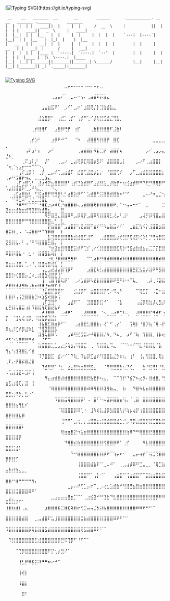[![Typing SVG](https://readme-typing-svg.herokuapp.com/?color=10B300FF&size=35&center=true&vCenter=true&width=1000&lines=Olá,+meu+nome+é+esquilo+png.;+Atualmente+sou+estudande+do+IFPR;)](https://git.io/typing-svg)



```
 __    __   _______  __       __        ______      .___________. __    __   _______ .______       _______ 
|  |  |  | |   ____||  |     |  |      /  __  \     |           ||  |  |  | |   ____||   _  \     |   ____|
|  |__|  | |  |__   |  |     |  |     |  |  |  |    `---|  |----`|  |__|  | |  |__   |  |_)  |    |  |__   
|   __   | |   __|  |  |     |  |     |  |  |  |        |  |     |   __   | |   __|  |      /     |   __|  
|  |  |  | |  |____ |  `----.|  `----.|  `--'  |        |  |     |  |  |  | |  |____ |  |\  \----.|  |____ 
|__|  |__| |_______||_______||_______| \______/         |__|     |__|  |__| |_______|| _| `._____||_______|
                                                                                                           
```
[![Typing SVG](https://readme-typing-svg.demolab.com?font=Fira+Code&duration=500&pause=100&multiline=true&repeat=false&width=1000&height=340&lines=%E2%A0%80%E2%A0%80%E2%A0%80%E2%A0%80%E2%A0%80%E2%A0%80%E2%A0%80%E2%A0%80%E2%A0%80%E2%A0%80%E2%A0%80%E2%A0%80%E2%A0%80%E2%A0%80%E2%A0%80%E2%A0%80%E2%A0%80%E2%A0%80%E2%A3%80%E2%A1%A4%E2%A0%A4%E2%A0%A4%E2%A0%A4%E2%A0%A4%E2%A0%A0%E2%A0%A4%E2%A0%84%E2%A0%A4%E2%A1%A4%E2%A3%80%E2%A0%80%E2%A0%80%E2%A0%80%E2%A0%80%E2%A0%80%E2%A0%80%E2%A0%80%E2%A0%80%E2%A0%80%E2%A0%80%E2%A0%80%E2%A0%80%E2%A0%80%E2%A0%80%E2%A0%80%E2%A0%80%E2%A0%80%E2%A0%80%E2%A0%80%E2%A0%80%E2%A0%80%E2%A0%80%E2%A0%80%E2%A0%80%E2%A0%80%E2%A0%80%E2%A0%80%E2%A0%80%E2%A0%80%E2%A0%80%E2%A0%80%E2%A0%80%E2%A0%80%E2%A0%80%E2%A0%80%E2%A0%80%E2%A0%80;%E2%A0%80%E2%A0%80%E2%A0%80%E2%A0%80%E2%A0%80%E2%A0%80%E2%A0%80%E2%A0%80%E2%A0%80%E2%A0%80%E2%A0%80%E2%A0%80%E2%A0%80%E2%A0%80%E2%A2%80%E2%A3%A0%E2%A3%A4%E2%A0%8E%E2%A0%81%E2%A0%80%E2%A3%80%E2%A0%A4%E2%A0%92%E2%A2%A2%E2%A0%84%E2%A2%80%E2%A3%B4%E2%A3%BE%E2%A0%BF%E2%A1%AF%E2%A3%B7%E2%A3%84%E2%A0%80%E2%A0%80%E2%A0%80%E2%A0%80%E2%A0%80%E2%A0%80%E2%A0%80%E2%A0%80%E2%A0%80%E2%A0%80%E2%A0%80%E2%A0%80%E2%A0%80%E2%A0%80%E2%A0%80%E2%A0%80%E2%A0%80%E2%A0%80%E2%A0%80%E2%A0%80%E2%A0%80%E2%A0%80%E2%A0%80%E2%A0%80%E2%A0%80%E2%A0%80%E2%A0%80%E2%A0%80%E2%A0%80%E2%A0%80%E2%A0%80%E2%A0%80%E2%A0%80%E2%A0%80%E2%A0%80;%E2%A0%80%E2%A0%80%E2%A0%80%E2%A0%80%E2%A0%80%E2%A0%80%E2%A0%80%E2%A0%80%E2%A0%80%E2%A0%80%E2%A0%80%E2%A3%A0%E2%A3%A4%E2%A3%B6%E2%A3%AF%E2%A0%9F%E2%A0%81%E2%A0%80%E2%A1%A0%E2%A0%8A%E2%A0%81%E2%A3%A0%E2%A0%96%E2%A0%81%E2%A3%B0%E2%A3%BF%E2%A2%9F%E2%A1%8C%E2%A1%97%E2%A3%B9%E2%A3%B7%E2%A3%BE%E2%A3%A7%E2%A3%84%E2%A0%80%E2%A0%80%E2%A0%80%E2%A0%80%E2%A0%80%E2%A0%80%E2%A0%80%E2%A0%80%E2%A0%80%E2%A0%80%E2%A0%80%E2%A0%80%E2%A0%80%E2%A0%80%E2%A0%80%E2%A0%80%E2%A0%80%E2%A0%80%E2%A0%80%E2%A0%80%E2%A0%80%E2%A0%80%E2%A0%80%E2%A0%80%E2%A0%80%E2%A0%80%E2%A0%80%E2%A0%80%E2%A0%80%E2%A0%80%E2%A0%80%E2%A0%80%E2%A0%80;%E2%A0%80%E2%A0%80%E2%A0%80%E2%A0%80%E2%A0%80%E2%A0%80%E2%A0%80%E2%A0%80%E2%A0%80%E2%A0%80%E2%A3%BC%E2%A3%B5%E2%A3%BF%E2%A1%BF%E2%A0%83%E2%A0%80%E2%A2%A0%E2%A3%9E%E2%A1%81%E2%A2%80%E2%A1%9E%E2%A0%81%E2%A2%A0%E2%A1%BE%E2%A0%9B%E2%A2%81%E2%A0%8A%E2%A1%BC%E2%A2%B7%E2%A3%BF%E2%A3%AB%E2%A3%BE%E2%A3%8C%E2%A2%BB%E2%A3%A7%E2%A1%80%E2%A0%80%E2%A0%80%E2%A0%80%E2%A0%80%E2%A0%80%E2%A0%80%E2%A0%80%E2%A0%80%E2%A0%80%E2%A0%80%E2%A0%80%E2%A0%80%E2%A0%80%E2%A0%80%E2%A0%80%E2%A0%80%E2%A0%80%E2%A0%80%E2%A0%80%E2%A0%80%E2%A0%80%E2%A0%80%E2%A0%80%E2%A0%80%E2%A0%80%E2%A0%80%E2%A0%80%E2%A0%80%E2%A0%80%E2%A0%80%E2%A0%80;%E2%A0%80%E2%A0%80%E2%A0%80%E2%A0%80%E2%A0%80%E2%A0%80%E2%A0%80%E2%A0%80%E2%A2%80%E2%A1%BE%E2%A3%BF%E2%A2%BF%E2%A0%8F%E2%A0%80%E2%A0%80%E2%A3%A0%E2%A3%BF%E2%A1%BF%E2%A2%9B%E2%A1%9F%E2%A0%80%E2%A2%B0%E2%A1%8F%E2%A0%80%E2%A0%80%E2%A0%80%E2%A2%80%E2%A3%B7%E2%A3%BF%E2%A3%BF%E2%A3%BF%E2%A3%BF%E2%A0%8F%E2%A3%A8%E2%A3%B7%E2%A0%87%E2%A0%80%E2%A0%80%E2%A0%80%E2%A0%80%E2%A0%80%E2%A0%80%E2%A0%80%E2%A0%80%E2%A0%80%E2%A0%80%E2%A0%80%E2%A0%80%E2%A0%80%E2%A0%80%E2%A0%80%E2%A0%80%E2%A0%80%E2%A0%80%E2%A0%80%E2%A0%80%E2%A0%80%E2%A0%80%E2%A0%80%E2%A0%80%E2%A0%80%E2%A0%80%E2%A0%80%E2%A0%80%E2%A0%80%E2%A0%80%E2%A0%80;%E2%A0%80%E2%A0%80%E2%A0%80%E2%A0%80%E2%A0%80%E2%A0%80%E2%A0%80%E2%A2%80%E2%A1%9E%E2%A3%B1%E2%A0%83%E2%A0%80%E2%A0%80%E2%A0%80%E2%A3%B0%E2%A1%BF%E2%A0%9F%E2%A0%9A%E2%A0%89%E2%A0%80%E2%A0%80%E2%A0%88%E2%A0%B3%E2%A0%80%E2%A0%80%E2%A3%BC%E2%A3%BF%E2%A3%BF%E2%A2%BB%E2%A3%BF%E2%A3%BF%E2%A1%9F%E2%A0%80%E2%A3%BF%E2%A3%8F%E2%A0%80%E2%A0%80%E2%A0%80%E2%A0%80%E2%A0%80%E2%A0%80%E2%A0%80%E2%A0%80%E2%A0%80%E2%A0%80%E2%A3%80%E2%A3%80%E2%A3%80%E2%A3%80%E2%A1%80%E2%A0%80%E2%A0%80%E2%A0%80%E2%A0%80%E2%A0%80%E2%A0%80%E2%A0%80%E2%A0%80%E2%A0%80%E2%A0%80%E2%A0%80%E2%A0%80%E2%A0%80%E2%A0%80%E2%A0%80%E2%A0%80%E2%A0%80;%E2%A0%80%E2%A0%80%E2%A0%80%E2%A0%80%E2%A0%80%E2%A0%80%E2%A2%A0%E2%A0%8F%E2%A3%B0%E2%A0%83%E2%A1%86%E2%A0%80%E2%A0%80%E2%A1%B0%E2%A0%8B%E2%A0%80%E2%A0%80%E2%A0%80%E2%A0%80%E2%A0%80%E2%A0%80%E2%A0%80%E2%A2%80%E2%A3%B4%E2%A3%BE%E2%A3%BF%E2%A1%87%E2%A0%BB%E2%A3%AF%E2%A3%89%E2%A1%9F%E2%A0%80%E2%A3%BC%E2%A3%BF%E2%A1%8F%E2%A2%A6%E2%A0%80%E2%A0%80%E2%A0%80%E2%A0%80%E2%A0%80%E2%A0%80%E2%A0%80%E2%A1%A0%E2%A0%8A%E2%A2%80%E2%A3%A0%E2%A1%A0%E2%A3%84%E2%A3%98%E2%A0%A6%E2%A1%80%E2%A0%80%E2%A0%80%E2%A0%80%E2%A0%80%E2%A0%80%E2%A0%80%E2%A0%80%E2%A0%80%E2%A0%80%E2%A0%80%E2%A0%80%E2%A0%80%E2%A0%80%E2%A0%80%E2%A0%80;%E2%A0%80%E2%A0%80%E2%A0%80%E2%A0%80%E2%A0%80%E2%A2%80%E2%A0%8F%E2%A3%B0%E2%A0%87%E2%A1%9C%E2%A0%80%E2%A0%80%E2%A1%9C%E2%A0%81%E2%A0%80%E2%A0%80%E2%A2%80%E2%A3%A0%E2%A0%94%E2%A0%80%E2%A3%80%E2%A3%B4%E2%A2%9F%E2%A1%BF%E2%A3%8F%E2%A2%BF%E2%A3%BF%E2%A1%B6%E2%A3%BB%E2%A0%9F%E2%A0%80%E2%A3%BC%E2%A3%BF%E2%A3%BF%E2%A3%BF%E2%A3%A0%E2%A1%87%E2%A0%80%E2%A0%80%E2%A0%80%E2%A1%A0%E2%A0%94%E2%A0%8B%E2%A2%80%E2%A3%B4%E2%A3%BF%E2%A3%BF%E2%A1%87%E2%A0%80%E2%A0%88%E2%A2%B6%E2%A1%88%E2%A2%A2%E2%A3%A0%E2%A1%96%E2%A0%92%E2%A0%92%E2%A0%89%E2%A0%89%E2%A0%91%E2%A2%84%E2%A0%80%E2%A0%80%E2%A0%80%E2%A0%80%E2%A0%80%E2%A0%80;%E2%A0%80%E2%A0%80%E2%A0%80%E2%A0%80%E2%A2%A0%E2%A0%9E%E2%A3%B0%E2%A1%BF%E2%A0%B8%E2%A0%80%E2%A2%80%E2%A1%9E%E2%A0%80%E2%A3%80%E2%A1%A4%E2%A0%9E%E2%A2%89%E2%A3%A0%E2%A3%B4%E2%A3%BE%E2%A0%8F%E2%A0%80%E2%A3%9E%E2%A3%BF%E2%A2%8B%E2%A3%BC%E2%A3%9F%E2%A1%B4%E2%A3%A5%E2%A1%94%E2%A0%80%E2%A0%98%E2%A3%BF%E2%A3%BF%E2%A2%8B%E2%A0%9E%E2%A0%80%E2%A0%80%E2%A1%A0%E2%A0%8B%E2%A3%80%E2%A3%B4%E2%A3%BE%E2%A3%BF%E2%A3%BF%E2%A3%BF%E2%A3%BF%E2%A3%BF%E2%A1%86%E2%A2%80%E2%A1%B4%E2%A0%9B%E2%A3%A9%E2%A3%BF%E2%A1%9F%E2%A2%B2%E2%A3%84%E2%A0%80%E2%A3%80%E2%A3%80%E2%A3%80%E2%A3%B1%E2%A3%84%E2%A0%80%E2%A0%80%E2%A0%80%E2%A0%80;%E2%A0%80%E2%A0%80%E2%A0%80%E2%A2%A0%E2%A0%8F%E2%A3%B0%E2%A3%BF%E2%A2%A1%E2%A0%83%E2%A0%80%E2%A3%BC%E2%A1%B4%E2%A2%BA%E2%A3%9D%E2%A3%A6%E2%A3%BF%E2%A3%BF%E2%A3%BF%E2%A1%BF%E2%A0%83%E2%A2%A0%E2%A1%BE%E2%A3%99%E2%A3%B5%E2%A3%BE%E2%A1%BF%E2%A0%8B%E2%A3%A0%E2%A3%BC%E2%A3%BF%E2%A3%A5%E2%A3%80%E2%A1%BC%E2%A3%B7%E2%A1%9F%E2%A0%92%E2%A2%B6%E2%A3%AA%E2%A3%B4%E2%A1%BE%E2%A0%BF%E2%A0%9B%E2%A0%99%E2%A2%9F%E2%A1%9B%E2%A0%BF%E2%A2%BF%E2%A1%BF%E2%A0%9B%E2%A0%A1%E2%A3%B4%E2%A3%BF%E2%A3%BF%E2%A3%BF%E2%A0%97%E2%A2%81%E2%A1%A0%E2%A0%9A%E2%A2%B3%E2%A3%84%E2%A1%80%E2%A0%80%E2%A0%80%E2%A0%91%E2%A2%84%E2%A0%80%E2%A0%80;%E2%A0%80%E2%A0%80%E2%A2%A0%E2%A3%8F%E2%A3%B4%E2%A3%BF%E2%A3%B7%E2%A3%87%E2%A0%80%E2%A2%8B%E2%A3%AF%E2%A3%B4%E2%A3%BF%E2%A1%9F%E2%A2%9F%E2%A3%BB%E2%A3%BF%E2%A2%87%E2%A1%83%E2%A3%B4%E2%A3%BF%E2%A3%B5%E2%A1%BF%E2%A0%8B%E2%A0%81%E2%A3%A1%E2%A3%BE%E2%A3%BF%E2%A2%9B%E2%A3%AD%E2%A3%BF%E2%A3%BF%E2%A3%BE%E2%A3%BF%E2%A3%B7%E2%A0%B6%E2%A0%8B%E2%A0%8B%E2%A0%80%E2%A0%80%E2%A0%80%E2%A0%80%E2%A3%80%E2%A0%A4%E2%A0%9C%E2%A0%B6%E2%A3%80%E2%A3%88%E2%A2%A2%E2%A1%80%E2%A0%88%E2%A0%9B%E2%A0%BF%E2%A3%8B%E2%A0%B4%E2%A0%8B%E2%A1%90%E2%A3%98%E2%A3%80%E2%A3%99%E2%A3%BF%E2%A3%86%E2%A0%80%E2%A0%80%E2%A0%80%E2%A0%B1%E2%A3%84;%E2%A0%80%E2%A0%80%E2%A0%80%E2%A0%99%E2%A0%BF%E2%A0%9B%E2%A0%8B%E2%A0%89%E2%A0%89%E2%A0%89%E2%A0%98%E2%A2%BF%E2%A3%8F%E2%A3%90%E2%A1%B4%E2%A0%BE%E2%A2%8F%E2%A1%98%E2%A3%B6%E2%A3%BF%E2%A3%BF%E2%A3%BF%E2%A2%84%E2%A3%A0%E2%A3%BE%E2%A3%BF%E2%A3%BF%E2%A2%9F%E2%A3%BF%E2%A3%BF%E2%A3%BF%E2%A3%BF%E2%A3%BF%E2%A0%9F%E2%A1%80%E2%A0%89%E2%A0%92%E2%A3%A4%E2%A0%A4%E2%A0%92%E2%A0%8A%E2%A0%81%E2%A0%80%E2%A3%80%E2%A0%80%E2%A0%80%E2%A0%80%E2%A0%80%E2%A3%89%E2%A3%BD%E2%A3%B6%E2%A3%B6%E2%A3%BE%E2%A3%B7%E2%A3%B6%E2%A3%BE%E2%A2%BB%E2%A3%BD%E2%A3%BF%E2%A3%B7%E2%A3%BE%E2%A3%BF%E2%A3%A6%E2%A0%80%E2%A0%80%E2%A0%80%E2%A3%BF;%E2%A0%80%E2%A0%80%E2%A0%80%E2%A0%80%E2%A0%80%E2%A0%80%E2%A0%80%E2%A0%80%E2%A0%80%E2%A0%80%E2%A0%80%E2%A0%80%E2%A0%BB%E2%A1%9B%E2%A3%BF%E2%A3%9B%E2%A3%84%E2%A3%BF%E2%A3%BF%E2%A0%BF%E2%A0%9B%E2%A3%A0%E2%A1%BF%E2%A2%BF%E2%A1%9F%E2%A3%A0%E2%A3%BF%E2%A0%BF%E2%A2%BB%E2%A3%BF%E2%A3%BF%E2%A2%BF%E2%A3%83%E2%A2%9C%E2%A1%A4%E2%A0%83%E2%A3%B8%E2%A0%83%E2%A0%80%E2%A0%80%E2%A0%80%E2%A3%A0%E2%A2%BC%E2%A1%9B%E2%A1%BF%E2%A2%BB%E2%A3%BF%E2%A3%A4%E2%A3%BF%E2%A3%BF%E2%A3%BF%E2%A3%BF%E2%A3%BF%E2%A3%BF%E2%A0%9F%E2%A0%9B%E2%A2%BB%E2%A3%BF%E2%A3%BF%E2%A3%BF%E2%A3%BF%E2%A3%BF%E2%A3%BF%E2%A3%84%E2%A0%83%E2%A0%80%E2%A3%87)](https://git.io/typing-svg)
⠀⠀⠀⠀⠀⠀⠀⠀⠀⠀⠀⠀⠀⠀⠀⠀⠀⠀⣀⡤⠤⠤⠤⠤⠠⠤⠄⠤⡤⣀⠀⠀⠀⠀⠀⠀⠀⠀⠀⠀⠀⠀⠀⠀⠀⠀⠀⠀⠀⠀⠀⠀⠀⠀⠀⠀⠀⠀⠀⠀⠀⠀⠀⠀⠀⠀⠀
⠀⠀⠀⠀⠀⠀⠀⠀⠀⠀⠀⠀⠀⠀⢀⣠⣤⠎⠁⠀⣀⠤⠒⢢⠄⢀⣴⣾⠿⡯⣷⣄⠀⠀⠀⠀⠀⠀⠀⠀⠀⠀⠀⠀⠀⠀⠀⠀⠀⠀⠀⠀⠀⠀⠀⠀⠀⠀⠀⠀⠀⠀⠀⠀⠀⠀⠀
⠀⠀⠀⠀⠀⠀⠀⠀⠀⠀⠀⣠⣤⣶⣯⠟⠁⠀⡠⠊⠁⣠⠖⠁⣰⣿⢟⡌⡗⣹⣷⣾⣧⣄⠀⠀⠀⠀⠀⠀⠀⠀⠀⠀⠀⠀⠀⠀⠀⠀⠀⠀⠀⠀⠀⠀⠀⠀⠀⠀⠀⠀⠀⠀⠀⠀⠀
⠀⠀⠀⠀⠀⠀⠀⠀⠀⠀⣼⣵⣿⡿⠃⠀⢠⣞⡁⢀⡞⠁⢠⡾⠛⢁⠊⡼⢷⣿⣫⣾⣌⢻⣧⡀⠀⠀⠀⠀⠀⠀⠀⠀⠀⠀⠀⠀⠀⠀⠀⠀⠀⠀⠀⠀⠀⠀⠀⠀⠀⠀⠀⠀⠀⠀⠀
⠀⠀⠀⠀⠀⠀⠀⠀⢀⡾⣿⢿⠏⠀⠀⣠⣿⡿⢛⡟⠀⢰⡏⠀⠀⠀⢀⣷⣿⣿⣿⣿⠏⣨⣷⠇⠀⠀⠀⠀⠀⠀⠀⠀⠀⠀⠀⠀⠀⠀⠀⠀⠀⠀⠀⠀⠀⠀⠀⠀⠀⠀⠀⠀⠀⠀⠀
⠀⠀⠀⠀⠀⠀⠀⢀⡞⣱⠃⠀⠀⠀⣰⡿⠟⠚⠉⠀⠀⠈⠳⠀⠀⣼⣿⣿⢻⣿⣿⡟⠀⣿⣏⠀⠀⠀⠀⠀⠀⠀⠀⠀⠀⣀⣀⣀⣀⡀⠀⠀⠀⠀⠀⠀⠀⠀⠀⠀⠀⠀⠀⠀⠀⠀⠀
⠀⠀⠀⠀⠀⠀⢠⠏⣰⠃⡆⠀⠀⡰⠋⠀⠀⠀⠀⠀⠀⠀⢀⣴⣾⣿⡇⠻⣯⣉⡟⠀⣼⣿⡏⢦⠀⠀⠀⠀⠀⠀⠀⡠⠊⢀⣠⡠⣄⣘⠦⡀⠀⠀⠀⠀⠀⠀⠀⠀⠀⠀⠀⠀⠀⠀⠀
⠀⠀⠀⠀⠀⢀⠏⣰⠇⡜⠀⠀⡜⠁⠀⠀⢀⣠⠔⠀⣀⣴⢟⡿⣏⢿⣿⡶⣻⠟⠀⣼⣿⣿⣿⣠⡇⠀⠀⠀⡠⠔⠋⢀⣴⣿⣿⡇⠀⠈⢶⡈⢢⣠⡖⠒⠒⠉⠉⠑⢄⠀⠀⠀⠀⠀⠀
⠀⠀⠀⠀⢠⠞⣰⡿⠸⠀⢀⡞⠀⣀⡤⠞⢉⣠⣴⣾⠏⠀⣞⣿⢋⣼⣟⡴⣥⡔⠀⠘⣿⣿⢋⠞⠀⠀⡠⠋⣀⣴⣾⣿⣿⣿⣿⣿⡆⢀⡴⠛⣩⣿⡟⢲⣄⠀⣀⣀⣀⣱⣄⠀⠀⠀⠀
⠀⠀⠀⢠⠏⣰⣿⢡⠃⠀⣼⡴⢺⣝⣦⣿⣿⣿⡿⠃⢠⡾⣙⣵⣾⡿⠋⣠⣼⣿⣥⣀⡼⣷⡟⠒⢶⣪⣴⡾⠿⠛⠙⢟⡛⠿⢿⡿⠛⠡⣴⣿⣿⣿⠗⢁⡠⠚⢳⣄⡀⠀⠀⠑⢄⠀⠀
⠀⠀⢠⣏⣴⣿⣷⣇⠀⢋⣯⣴⣿⡟⢟⣻⣿⢇⡃⣴⣿⣵⡿⠋⠁⣡⣾⣿⢛⣭⣿⣿⣾⣿⣷⠶⠋⠋⠀⠀⠀⠀⣀⠤⠜⠶⣀⣈⢢⡀⠈⠛⠿⣋⠴⠋⡐⣘⣀⣙⣿⣆⠀⠀⠀⠱⣄
⠀⠀⠀⠙⠿⠛⠋⠉⠉⠉⠘⢿⣏⣐⡴⠾⢏⡘⣶⣿⣿⣿⢄⣠⣾⣿⣿⢟⣿⣿⣿⣿⣿⠟⡀⠉⠒⣤⠤⠒⠊⠁⠀⣀⠀⠀⠀⠀⣉⣽⣶⣶⣾⣷⣶⣾⢻⣽⣿⣷⣾⣿⣦⠀⠀⠀⣿
⠀⠀⠀⠀⠀⠀⠀⠀⠀⠀⠀⠀⠻⡛⣿⣛⣄⣿⣿⠿⠛⣠⡿⢿⡟⣠⣿⠿⢻⣿⣿⢿⣃⢜⡤⠃⣸⠃⠀⠀⠀⣠⢼⡛⡿⢻⣿⣤⣿⣿⣿⣿⣿⣿⠟⠛⢻⣿⣿⣿⣿⣿⣿⣄⠃⠀⣇
⠀⠀⠀⠀⠀⠀⠀⠀⠀⠀⠀⠀⠀⡟⣶⣿⣿⠋⣡⣴⣿⡟⢣⣟⣼⣿⠋⣶⠞⠛⠳⣤⣷⣭⠔⠊⠁⠀⣀⣶⣏⢳⠪⡕⣸⣿⣿⣲⣿⣿⣭⣿⣀⠠⠀⠡⣬⣿⣿⠛⠉⢹⡿⣿⠀⠀⡇
⠀⠀⠀⠀⠀⠀⠀⠀⠀⠀⠀⠀⠀⣧⢽⣿⣟⣿⣿⣿⣷⣾⣾⣿⣋⣼⠋⠀⠀⣠⣾⣿⣿⣧⡴⢞⣻⡟⢯⢼⡯⢎⠵⡃⡙⢛⢲⣿⣯⣝⣻⣿⣧⠄⠃⢠⠈⠛⠹⣿⣿⣿⣓⣿⡄⠀⡇
⠀⠀⠀⠀⠀⠀⠀⠀⠀⠀⠀⠀⠀⠘⡶⣽⣶⣿⢿⣿⣟⣭⡾⠟⢉⡎⢀⠔⢊⣿⣿⣿⣿⣿⣏⢯⡷⢛⣯⣴⣷⣾⣦⣤⣉⡉⡍⣟⣿⠿⣿⡿⣿⣧⠐⠀⣂⠐⠀⣿⣿⣻⣧⢾⡇⠀⡇
⠀⠀⠀⠀⠀⠀⠀⠀⠀⠀⠀⠀⠀⠐⣇⢘⡿⣿⣿⣛⣻⠟⠀⠀⠀⠉⢁⣴⡿⣛⣿⣾⣿⣿⣿⣾⣿⣿⣿⣿⣿⣿⣿⣿⣿⣿⣿⣾⣿⣿⣶⣶⣼⣿⡄⢁⠠⠘⡀⣿⣿⢲⣿⢾⣧⠀⡇
⠀⠀⠀⠀⠀⠀⠀⠀⠀⠀⠀⢠⣀⣠⣞⣼⣴⣿⢹⡿⠋⠀⠀⠀⠀⣰⣿⣏⢷⣣⣾⣿⣿⣿⣿⣿⣿⣿⣿⣛⣏⣣⣭⡼⣽⠟⠛⣻⣿⣿⣿⡷⢎⣿⣿⡤⣈⠴⣀⣾⣿⣳⢼⣿⣟⢸⠁
⠀⠀⠀⠀⠀⠀⠀⠀⠀⠀⠀⢸⠀⢨⣿⢹⣿⢯⡟⠁⠀⢀⠔⣡⣾⡿⠣⣞⣷⣿⣿⣿⡿⠟⣛⠛⠗⠒⠉⢧⡀⠀⠀⢀⡼⢀⠨⣽⣯⡞⣿⣿⢾⣼⣻⣷⣠⣷⡶⣿⡿⣘⢶⣿⡏⢸⠀
⠀⠀⠀⠀⠀⠀⠀⠀⠀⠀⠀⠘⣦⣿⡟⣿⡿⠋⠀⠀⠀⣪⣼⡿⠋⠀⣶⣿⣿⣿⡟⢋⠔⠻⢤⠓⠀⠀⠀⠀⠉⢿⣋⡏⠀⠠⣍⠒⣶⡇⣿⡿⢠⢨⣙⣿⣿⣷⣙⠶⣱⣫⢞⣿⡷⢨⠀
⠀⠀⠀⠀⠀⠀⠀⠀⠀⠀⠀⢠⠏⣹⣻⠋⠀⠀⠀⣠⣼⠟⠉⠀⠀⣹⣿⣿⡿⣯⠚⠁⠀⠀⠈⣧⠀⠀⠀⠀⢠⣬⡿⢿⣷⡼⢄⣻⡼⣆⣛⣿⢥⣿⣭⢰⡇⠹⣿⣯⢳⢏⣿⣞⣧⠞⠀
⠀⠀⠀⠀⠀⠀⠀⠀⠀⠀⠀⡞⢸⣿⣿⠀⠀⣠⣾⠟⠁⠀⠀⢀⣼⣿⣿⣿⡀⠈⠢⣀⣠⣴⠟⢉⠧⢄⠀⠀⣼⢿⣿⣿⡏⢻⣾⠏⢰⡏⠀⠈⣹⢧⢾⢸⡿⡀⠸⣿⣯⡿⣼⣮⡇⠀⠀
⠀⠀⠀⠀⠀⠀⠀⠀⠀⠀⢸⣧⣿⣋⣿⣶⡿⠋⠁⠀⠀⢀⣴⣿⣟⣃⣿⣿⣷⡄⢜⠁⠋⢀⡔⠁⠀⠀⢩⢿⡇⠘⣿⡹⣧⠈⢿⠠⡟⠿⢦⡼⣋⠞⡿⣼⠷⣇⠀⠙⢿⣽⣿⣿⡧⠀⠀
⠀⠀⠀⠀⠀⠀⠀⠀⠀⠀⣽⣻⢥⣿⠿⠡⠀⠀⠀⣠⠾⢛⣋⣩⣭⠔⠚⢿⣿⣿⡌⠳⡀⠙⠦⣀⠀⡴⠋⠈⢷⠀⢹⣿⣿⡀⢸⡷⢖⠚⢫⡱⢥⣿⣿⣿⠛⢾⠀⠀⠈⠋⠉⠀⠀⠀⠀
⠀⠀⠀⠀⠀⠀⠀⠀⠀⠀⣷⣯⣿⣿⣁⣁⣠⣔⡪⢵⣲⡜⢿⣿⣍⠀⢀⠀⢻⣿⣿⣆⠹⣄⠀⠈⠉⠓⠒⠊⠙⣇⠸⣿⣿⣇⠈⣷⠀⢻⣄⢣⣻⢽⣿⣅⠊⣾⠀⠀⠀⠀⠀⠀⠀⠀⠀
⠀⠀⠀⠀⠀⠀⠀⠀⠀⠀⠹⡙⣿⣿⣏⠀⣾⠔⠊⠁⠙⢷⡀⠹⣦⡿⣋⣴⠞⠻⣿⣿⣧⣌⡓⠶⢦⠀⢰⠃⠀⢸⡄⢻⣿⣿⡀⢿⡆⢀⠏⡔⡟⣿⡮⣿⣌⣿⠀⠀⠀⠀⠀⠀⠀⠀⠀
⠀⠀⠀⠀⠀⠀⠀⠀⠀⠀⠀⠹⣾⢿⡿⠁⠘⣆⠀⣴⣤⣿⣷⣶⣿⣿⣯⣄⠀⠀⠈⠻⢿⣿⣿⣷⢦⡙⢎⡀⠀⠀⣷⠘⣯⢿⡇⠘⣧⠠⢩⣼⣹⣟⠥⣹⠏⢸⠀⠀⠀⠀⠀⠀⠀⠀⠀
⠀⠀⠀⠀⠀⠀⠀⠀⠀⠀⠀⠀⠻⣄⣴⣾⣿⣼⣾⣿⣿⣿⣿⣿⣿⣟⣧⣟⡿⢦⣄⡀⠀⠉⠉⢹⡟⠙⣮⡙⠦⣔⡻⠄⣿⣾⣿⡀⢛⣶⣫⣴⣿⢏⡄⣽⠀⢸⠀⠀⠀⠀⠀⠀⠀⠀⠀
⠀⠀⠀⠀⠀⠀⠀⠀⠀⠀⠀⠀⠀⠈⢿⣿⣿⡿⢿⣿⣿⣿⣿⣿⣿⠾⠿⢻⣿⡿⣽⣻⣷⣤⡀⠀⣷⠀⠀⠙⣿⠳⣧⣶⣿⣿⣿⣿⣿⣿⣿⣦⠿⡷⡄⣧⠔⠁⠀⠀⠀⠀⠀⠀⠀⠀⠀
⠀⠀⠀⠀⠀⠀⠀⠀⠀⠀⠀⠀⠀⠀⠀⠹⣿⣿⣭⢿⣿⣿⣿⡿⠃⠠⠀⣿⠋⠓⠦⣽⡿⣿⣷⣶⢻⡄⠈⢀⣿⠀⣿⣿⣿⣿⣿⣿⣿⣿⣿⣿⣦⢻⣇⠎⠀⠀⠀⠀⠀⠀⠀⠀⠀⠀⠀
⠀⠀⠀⠀⠀⠀⠀⠀⠀⠀⠀⠀⠀⠀⠀⠀⠈⢿⣿⣿⣿⡿⠿⢁⠐⠀⣸⠳⢾⣧⣼⡿⣳⣿⣿⢣⡞⢷⡦⢴⡟⢰⣿⣿⣿⣿⣯⣿⣿⣿⣟⣿⣿⣧⡿⠀⠀⠀⠀⠀⠀⠀⠀⠀⠀⠀⠀
⠀⠀⠀⠀⠀⠀⠀⠀⠀⠀⠀⠀⠀⠀⠀⠀⠀⢸⠛⠛⠁⣠⢶⡀⡄⣰⣿⣿⣶⣾⣿⣾⣿⣿⣾⣑⡚⡤⠻⡿⣴⣿⣿⡿⣿⣋⣿⣷⣿⣿⣿⣿⣿⣿⠇⠀⠀⠀⠀⠀⠀⠀⠀⠀⠀⠀⠀
⠀⠀⠀⠀⠀⠀⠀⠀⠀⠀⠀⠀⠀⠀⠀⠀⠀⢿⣶⣶⣿⣝⠲⣥⣶⣿⣿⣿⣿⣿⣿⣿⣿⣿⣿⣿⣿⣷⠿⠙⠛⢿⣿⣿⣟⣿⣿⣿⣿⣿⣿⣿⣿⡟⠀⠀⠀⠀⠀⠀⠀⠀⠀⠀⠀⠀⠀
⠀⠀⠀⠀⠀⠀⠀⠀⠀⠀⠀⠀⠀⠀⠀⠀⠀⠀⠙⢿⣿⣮⣷⣿⣿⣿⣿⣿⣿⣿⢫⣿⣿⡿⠟⠁⢀⡏⠀⠀⠀⠀⠻⣧⣿⣿⣿⣿⣿⣿⣿⣯⣾⠇⠀⠀⠀⠀⠀⠀⠀⠀⠀⠀⠀⠀⠀
⠀⠀⠀⠀⠀⠀⠀⠀⠀⠀⠀⠀⠀⠀⠀⠀⠀⠀⠀⠀⠙⠚⣿⣿⣿⣿⣿⣿⣯⣿⡿⠟⠉⢱⡤⠖⠊⠀⠀⣀⡤⢴⡞⠉⢭⣉⢙⣿⣿⡿⡿⣿⡋⠀⠀⠀⠀⠀⠀⠀⠀⠀⠀⠀⠀⠀⠀
⠀⠀⠀⠀⠀⠀⠀⠀⠀⠀⠀⠀⠀⠀⠀⠀⠀⠀⠀⠀⠀⠀⢸⣿⣿⣿⣾⣷⠟⠉⣀⠤⠚⠁⠀⢀⣠⣴⡾⠿⠛⣉⣤⣀⡀⠈⢿⣉⣷⣤⣷⣾⣷⣄⣀⡀⠀⠀⠀⠀⠀⠀⠀⠀⠀⠀⠀
⠀⠀⠀⠀⠀⠀⠀⠀⠀⠀⠀⠀⠀⠀⠀⠀⠀⠀⠀⠀⠀⠀⢸⣿⣿⠛⠁⢠⡗⠊⠁⠀⠀⢠⣶⣿⠛⢩⣴⣾⣿⠋⠉⣽⣷⣶⣿⣷⣿⣿⣿⠛⣿⠛⠛⠛⠛⢻⡄⠀⠀⠀⠀⠀⠀⠀⠀
⠀⠀⠀⠀⠀⠀⠀⠀⠀⠀⠀⠀⠀⠀⠀⠀⠀⠀⠀⣀⡤⠤⠞⢋⣁⡤⠖⠉⣀⡠⢔⣂⣡⣾⣷⠚⢻⣿⣛⣦⣿⣶⣿⣿⣿⣿⣿⣿⣿⣿⣯⣿⣭⣿⣿⣿⠿⠛⠁⠀⠀⠀⠀⠀⠀⠀⠀
⠀⣠⡀⠀⠀⠀⠀⠀⠀⠀⠀⠀⠀⠀⣀⣠⣤⣤⣤⣿⣶⡉⠉⠁⢀⣰⣮⣽⠚⠛⣹⣗⠙⣇⣿⣿⣿⣿⣿⣿⣿⣿⣿⣿⣿⣿⡿⠿⠿⠿⠿⠿⠟⠋⠁⠀⠀⠀⠀⠀⠀⠀⠀⠀⠀⠀⠀
⢸⣿⣷⣾⡇⢀⣄⠀⠀⠀⠀⠀⣰⣿⣿⣿⣯⣉⣿⣏⢽⣿⡖⢋⣉⣤⢤⣈⣳⣽⣧⣿⣿⣿⣿⣿⣿⣿⣿⣿⠿⠿⠟⠛⠋⠉⠀⠀⠀⠀⠀⠀⠀⠀⠀⠀⠀⠀⠀⠀⠀⠀⠀⠀⠀⠀⠀
⣿⣿⣿⣿⣿⣾⣿⠀⠀⣀⣤⣾⣿⠏⣥⣸⣿⣿⣿⣿⣿⣿⣿⣭⣷⣾⣿⣿⣿⣿⣽⣿⣿⠿⠟⠋⠉⠁⠀⠀⠀⠀⠀⠀⠀⠀⠀⠀⠀⠀⠀⠀⠀⠀⠀⠀⠀⠀⠀⠀⠀⠀⠀⠀⠀⠀⠀
⠹⣿⣿⣿⣿⣿⣿⡿⢿⣯⣿⣿⣫⣾⣿⣿⣿⣿⣿⣿⣿⣿⣿⢟⣫⣽⣿⠿⠟⠋⠉⠀⠀⠀⠀⠀⠀⠀⠀⠀⠀⠀⠀⠀⠀⠀⠀⠀⠀⠀⠀⠀⠀⠀⠀⠀⠀⠀⠀⠀⠀⠀⠀⠀⠀⠀⠀
⠀⠹⣿⣿⣿⣿⣿⣿⣿⣫⣾⣿⣿⣿⣿⣿⡿⣛⠯⢹⡿⠋⠘⠋⠉⠁⠀⠀⠀⠀⠀⠀⠀⠀⠀⠀⠀⠀⠀⠀⠀⠀⠀⠀⠀⠀⠀⠀⠀⠀⠀⠀⠀⠀⠀⠀⠀⠀⠀⠀⠀⠀⠀⠀⠀⠀⠀
⠀⠀⠀⠉⢙⡿⣿⣿⣿⣿⣿⣿⣿⠟⡝⢂⡴⣻⠜⠁⠀⠀⠀⠀⠀⠀⠀⠀⠀⠀⠀⠀⠀⠀⠀⠀⠀⠀⠀⠀⠀⠀⠀⠀⠀⠀⠀⠀⠀⠀⠀⠀⠀⠀⠀⠀⠀⠀⠀⠀⠀⠀⠀⠀⠀⠀⠀
⠀⠀⠀⠀⢸⣃⡟⠿⣯⣭⠽⠛⠛⠶⠔⠚⠉⠀⠀⠀⠀⠀⠀⠀⠀⠀⠀⠀⠀⠀⠀⠀⠀⠀⠀⠀⠀⠀⠀⠀⠀⠀⠀⠀⠀⠀⠀⠀⠀⠀⠀⠀⠀⠀⠀⠀⠀⠀⠀⠀⠀⠀⠀⠀⠀⠀⠀
⠀⠀⠀⠀⢸⢞⡇⠀⠀⠀⠀⠀⠀⠀⠀⠀⠀⠀⠀⠀⠀⠀⠀⠀⠀⠀⠀⠀⠀⠀⠀⠀⠀⠀⠀⠀⠀⠀⠀⠀⠀⠀⠀⠀⠀⠀⠀⠀⠀⠀⠀⠀⠀⠀⠀⠀⠀⠀⠀⠀⠀⠀⠀⠀⠀⠀⠀
⠀⠀⠀⠀⠸⣿⡇⠀⠀⠀⠀⠀⠀⠀⠀⠀⠀⠀⠀⠀⠀⠀⠀⠀⠀⠀⠀⠀⠀⠀⠀⠀⠀⠀⠀⠀⠀⠀⠀⠀⠀⠀⠀⠀⠀⠀⠀⠀⠀⠀⠀⠀⠀⠀⠀⠀⠀⠀⠀⠀⠀⠀⠀⠀⠀⠀⠀
⠀⠀⠀⠀⠀⠿⠃⠀⠀⠀⠀⠀⠀⠀⠀⠀⠀⠀⠀⠀⠀⠀⠀⠀⠀⠀⠀⠀⠀⠀⠀⠀⠀⠀⠀⠀⠀⠀⠀⠀⠀⠀⠀⠀⠀⠀⠀⠀⠀⠀⠀⠀⠀⠀⠀⠀⠀⠀⠀⠀⠀⠀⠀⠀⠀⠀⠀
